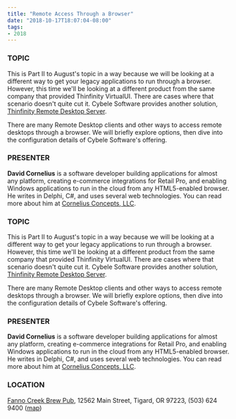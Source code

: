 ```yaml
---
title: "Remote Access Through a Browser"
date: "2018-10-17T18:07:04-08:00"
tags:
- 2018
---
```


<h3>TOPIC</h3>

<p>
This is Part II to August's topic in a way because we will be looking at a different way to get your legacy applications to run through a browser. However, this time we'll be looking at a different product from the same company that provided Thinfinity VirtualUI. There are cases where that scenario doesn't quite cut it. Cybele Software provides another solution, <a href="https://www.cybelesoft.com/thinfinity/remote-desktop/server/">Thinfinity Remote Desktop Server</a>.
</p>

<p>
There are many Remote Desktop clients and other ways to access remote desktops through a browser.  We will briefly explore options, then dive into the configuration details of Cybele Software's offering.
</p>

<h3>PRESENTER</h3>

<strong>David Cornelius</strong> is a software developer building applications for almost any platform, creating e-commerce integrations for Retail Pro, and enabling Windows applications to run in the cloud from any HTML5-enabled browser. He writes in Delphi, C#, and uses several web technologies. You can read more about him at <a href="https://corneliusconcepts.com">Cornelius Concepts, LLC</a>.
<!--more--><h3>TOPIC</h3>

<p>
This is Part II to August's topic in a way because we will be looking at a different way to get your legacy applications to run through a browser. However, this time we'll be looking at a different product from the same company that provided Thinfinity VirtualUI. There are cases where that scenario doesn't quite cut it. Cybele Software provides another solution, <a href="https://www.cybelesoft.com/thinfinity/remote-desktop/server/">Thinfinity Remote Desktop Server</a>.
</p>

<p>
There are many Remote Desktop clients and other ways to access remote desktops through a browser.  We will briefly explore options, then dive into the configuration details of Cybele Software's offering.
</p>

<h3>PRESENTER</h3>

<strong>David Cornelius</strong> is a software developer building applications for almost any platform, creating e-commerce integrations for Retail Pro, and enabling Windows applications to run in the cloud from any HTML5-enabled browser. He writes in Delphi, C#, and uses several web technologies. You can read more about him at <a href="https://corneliusconcepts.com">Cornelius Concepts, LLC</a>.

<h3>LOCATION</h3>

<a href="http://www.maxsfannocreek.com/Portland_Area_Meeting_Rooms/">Fanno Creek Brew Pub</a>, 12562 Main Street, Tigard, OR 97223, (503) 624 9400 (<a href="http://maps.google.com/maps?q=12562+SW+Main+St,+Tigard,+Oregon+97223&hl=en&ll=45.429457,-122.775028&spn=0.005383,0.011362&sll=37.0625,-95.677068&sspn=59.856937,102.128906&om=1&hnear=12562+SW+Main+St,+Tigard,+Oregon+97223&t=h&z=17&vpsrc=6">map</a>)
